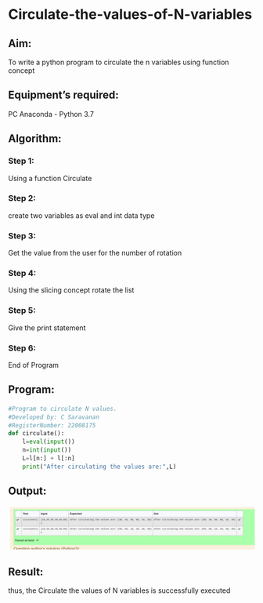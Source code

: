 # Circulate-the-values-of-N-variables
## Aim:
To write a python program to circulate the n variables using function concept
## Equipment’s required:
PC
Anaconda - Python 3.7
## Algorithm: 
### Step 1:
Using a function Circulate
 
### Step 2:
create two variables as eval and int data type

### Step 3: 
Get the value from the user for the number of rotation
### Step 4: 
Using the slicing concept rotate the list

### Step 5:
Give the print statement 
### Step 6:
End of Program 
## Program:
``` py
#Program to circulate N values.
#Developed by: C Saravanan
#RegisterNumber: 22008175
def circulate():
    l=eval(input())
    n=int(input())
    L=l[n:] + l[:n]
    print("After circulating the values are:",L)


```

## Output:
![Output](/Screenshot%20from%202023-01-10%2021-09-45.jpg)

## Result:
thus, the Circulate the values of N variables is successfully executed